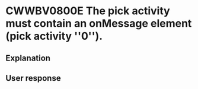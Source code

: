 # CWWBV0800E The pick activity must contain an onMessage element (pick activity ''0'').

## Explanation

## User response